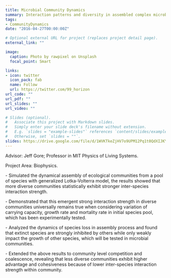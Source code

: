 ```yaml
---
title: Microbial Community Dynamics
summary: Interaction patterns and diversity in assembled complex microbial communities. (Assembly, Coalescence, Historical Contingency, etc)
tags:
- CommunityDynamics
date: "2016-04-27T00:00:00Z"

# Optional external URL for project (replaces project detail page).
external_link: ""

image:
  caption: Photo by rawpixel on Unsplash
  focal_point: Smart

links:
- icon: twitter
  icon_pack: fab
  name: Follow
  url: https://twitter.com/99_horizon
url_code: ""
url_pdf: ""
url_slides: ""
url_video: ""

# Slides (optional).
#   Associate this project with Markdown slides.
#   Simply enter your slide deck's filename without extension.
#   E.g. `slides = "example-slides"` references `content/slides/example-slides.md`.
#   Otherwise, set `slides = ""`.
slides: https://drive.google.com/file/d/1WVKTkeZjHV7o9UPM12Pq1t0QdXIJKYnN/view?usp=sharing
---
```


Advisor: Jeff Gore; Professor in MIT Physics of Living Systems.  

Project Area: Biophysics. 

\- Simulated the dynamical assembly of ecological communities from a pool of species with generalized Lotka-Volterra model, the results showed that more diverse communities statistically exhibit stronger inter-species interaction strength.  

\-	Demonstrated that this emergent strong interaction strength in diverse communities universally remains true when considering variation of carrying capacity, growth rate and mortality rate in initial species pool, which has been experimentally tested.

\-	Analyzed the dynamics of species loss in assembly process and found that extinct species are strongly inhibited by others while only weakly impact the growth of other species, which will be tested in microbial communities.

\-	Extended the above results to community level competition and coalescence, revealing that less diverse communities exhibit higher advantage and cohesiveness because of lower inter-species interaction strength within community.
